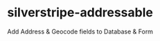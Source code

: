 silverstripe-addressable
========================

Add Address &amp; Geocode fields to Database &amp; Form
